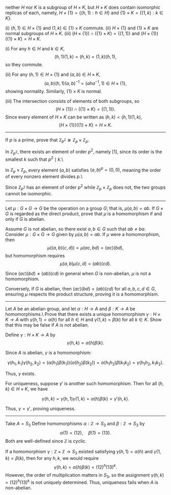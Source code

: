 
neither $H$ nor $K$ is a subgroup of $H \times K$,
but $H \times K$ does contain isomorphic replicas of each, namely, $H \times \{1\} = \{(h, 1) : h \in H\}$ and $\{1\} \times K = \{(1, k) : k \in K\}$.

(i) $(h, 1) \in H \times \{1\}$ and $(1, k) \in \{1\} \times K$ commute.
(ii) $H \times \{1\}$ and $\{1\} \times K$ are normal subgroups of $H \times K$.
(iii) $(H \times \{1\}) \cap (\{1\} \times K) = \{(1,1)\}$ and $(H \times \{1\})(\{1\} \times K) = H \times K$.

(i) For any $h \in H$ and $k \in K$, 
$$(h,1)(1,k) = (h,k) = (1,k)(h,1),$$ 
so they commute.

(ii) For any $(h,1) \in H \times \{1\}$ and $(a,b) \in H \times K$, 
$$(a,b)(h,1)(a,b)^{-1} = (aha^{-1},1) \in H \times \{1\},$$ 
showing normality. Similarly, $\{1\} \times K$ is normal.

(iii) The intersection consists of elements of both subgroups, so 
$$(H \times \{1\}) \cap (\{1\} \times K) = \{(1,1)\}.$$ 
Since every element of $H \times K$ can be written as $(h,k) = (h,1)(1,k)$, 
$$(H \times \{1\})(\{1\} \times K) = H \times K.$$

---

If $p$ is a prime, prove that $\mathbb{Z}_{p^2} \not\cong \mathbb{Z}_p \times \mathbb{Z}_p$.


In $\mathbb{Z}_{p^2}$, there exists an element of order $p^2$, namely $[1]$, since its order is the smallest $k$ such that $p^2 \mid k$.\\

In $\mathbb{Z}_p \times \mathbb{Z}_p$, every element $(a, b)$ satisfies $(a, b)^p = (0, 0)$, meaning the order of every nonzero element divides $p$.\\

Since $\mathbb{Z}_{p^2}$ has an element of order $p^2$ while $\mathbb{Z}_p \times \mathbb{Z}_p$ does not, the two groups cannot be isomorphic.

----
Let $\mu: G \times G \to G$ be the operation on a group $G$; that is, $\mu(a, b) = ab$. If $G \times G$ is regarded as the direct product, prove that $\mu$ is a homomorphism if and only if $G$ is abelian.


Assume $G$ is not abelian, so there exist $a, b \in G$ such that $ab \neq ba$. Consider $\mu: G \times G \to G$ given by $\mu(a, b) = ab$. If $\mu$ were a homomorphism, then
$$\mu((a, b) (c, d)) = \mu(ac, bd) = (ac)(bd),$$
but homomorphism requires
$$\mu(a, b) \mu(c, d) = (ab)(cd).$$

Since $(ac)(bd) \neq (ab)(cd)$ in general when $G$ is non-abelian, $\mu$ is not a homomorphism.

Conversely, if $G$ is abelian, then $(ac)(bd) = (ab)(cd)$ for all $a, b, c, d \in G$, ensuring $\mu$ respects the product structure, proving it is a homomorphism.


---

Let $A$ be an abelian group, and let $\alpha: H \to A$ and $\beta: K \to A$ be homomorphisms.\\ Prove that there exists a unique homomorphism $\gamma: H \times K \to A$ with $\gamma(h, 1) = \alpha(h)$ for all $h \in H$ and $\gamma(1, k) = \beta(k)$ for all $k \in K$. Show that this may be false if $A$ is not abelian.

Define $\gamma: H \times K \to A$ by
$$\gamma(h, k) = \alpha(h) \beta(k).$$

Since $A$ is abelian, $\gamma$ is a homomorphism:

$$\gamma(h_1, k_1) \gamma(h_2, k_2) = (\alpha(h_1) \beta(k_1)) (\alpha(h_2) \beta(k_2)) = \alpha(h_1 h_2) \beta(k_1 k_2) = \gamma(h_1 h_2, k_1 k_2).$$

Thus, $\gamma$ exists.

For uniqueness, suppose $\gamma'$ is another such homomorphism. Then for all $(h, k) \in H \times K$, we have

$$\gamma(h, k) = \gamma(h, 1) \gamma(1, k) = \alpha(h) \beta(k) = \gamma'(h, k).$$

Thus, $\gamma = \gamma'$, proving uniqueness.

---

Take $A = S_3$
 Define homomorphisms $\alpha: \mathbb{Z} \to S_3$ and $\beta: \mathbb{Z} \to S_3$ by
$$\alpha(1) = (12), \quad \beta(1) = (13).$$Both are well-defined since $\mathbb{Z}$ is cyclic.

If a homomorphism $\gamma: \mathbb{Z} \times \mathbb{Z} \to S_3$ existed satisfying $\gamma(h, 1) = \alpha(h)$ and $\gamma(1, k) = \beta(k)$, then for any $h, k$, we would require
$$\gamma(h, k) = \alpha(h) \beta(k) = (12)^h (13)^k.$$However, the order of multiplication matters in $S_3$, so the assignment $\gamma(h, k) = (12)^h (13)^k$ is not uniquely determined. Thus, uniqueness fails when $A$ is non-abelian.